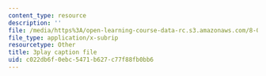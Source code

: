 ```yaml
---
content_type: resource
description: ''
file: /media/https%3A/open-learning-course-data-rc.s3.amazonaws.com/8-01sc-classical-mechanics-fall-2016/c022db6f0ebc5471b627c77f88fb0bb6_q785KV5ZIN0.vtt
file_type: application/x-subrip
resourcetype: Other
title: 3play caption file
uid: c022db6f-0ebc-5471-b627-c77f88fb0bb6
---
```

